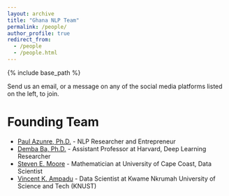 ```yaml
---
layout: archive
title: "Ghana NLP Team"
permalink: /people/
author_profile: true
redirect_from:
  - /people
  - /people.html
---
```


{% include base_path %}

Send us an email, or a message on any of the social media platforms listed on the left, to join.

Founding Team
======
* [Paul Azunre, Ph.D.](www.azunre.com) - NLP Researcher and Entrepreneur
* [Demba Ba, Ph.D.](http://brain.harvard.edu/?people=demba-ba) - Assistant Professor at Harvard, Deep Learning Researcher
* [Steven E. Moore](https://directory.ucc.edu.gh/p/stephen-moore) - Mathematician at University of Cape Coast, Data Scientist
* [Vincent K. Ampadu](https://www.linkedin.com/in/vincentmichaelkampadu/) - Data Scientist at Kwame Nkrumah University of Science and Tech (KNUST)
